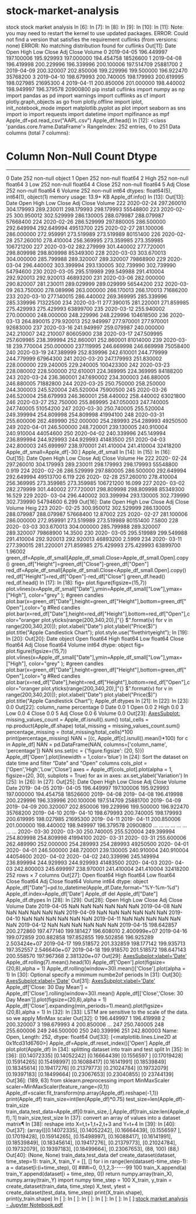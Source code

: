 # stock-market-analysis
stock
stock market analysis
In [6]:
In [7]:
In [8]:
In [9]:
In [10]:
In [11]:
Note: you may need to restart the kernel to use updated packages.
ERROR: Could not find a version that satisfies the requirement cuflinks
(from versions: none)
ERROR: No matching distribution found for cuflinks
Out[11]:
Date Open High Low Close Adj Close Volume
0 2019-04-05 196.449997 197.100006 195.929993 197.000000 194.454758 18526600
1 2019-04-08 196.419998 200.229996 196.339996 200.100006 197.514709 25881700
2 2019-04-09 200.320007 202.850006 199.229996 199.500000 196.922470 35768200
3 2019-04-10 198.679993 200.740005 198.179993 200.619995 198.027985 21695300
4 2019-04-11 200.850006 201.000000 198.440002 198.949997 196.379578 20900800
pip install cuflinks
import numpy as np
import pandas as pd
import warnings
import cufflinks as cf
import plotly.graph_objects as go
from plotly.offline import iplot, init_notebook_mode
import matplotlib.pyplot as plot
import seaborn as sns
import io
import requests
import datetime
import mplfinance as mpf
Apple_df=pd.read_csv("AAPL.csv")
Apple_df.head()
In [12]:
<class 'pandas.core.frame.DataFrame'>
RangeIndex: 252 entries, 0 to 251
Data columns (total 7 columns):
# Column Non-Null Count Dtype
--- ------ -------------- -----
0 Date 252 non-null object
1 Open 252 non-null float64
2 High 252 non-null float64
3 Low 252 non-null float64
4 Close 252 non-null float64
5 Adj Close 252 non-null float64
6 Volume 252 non-null int64
dtypes: float64(5), int64(1), object(1)
memory usage: 13.9+ KB
Apple_df.info()
In [13]:
Out[13]:
Date Open High Low Close Adj Close Volume
222 2020-02-24 297.260010 304.179993 289.230011 298.179993 298.179993 55548800
223 2020-02-25 300.950012 302.529999 286.130005 288.079987 288.079987 57668400
224 2020-02-26 286.529999 297.880005 286.500000 292.649994 292.649994 49513700
225 2020-02-27 281.100006 286.000000 272.959991 273.519989 273.519989 80151400
226 2020-02-28 257.260010 278.410004 256.369995 273.359985 273.359985 106721200
227 2020-03-02 282.279999 301.440002 277.720001 298.809998 298.809998 85349300
228 2020-03-03 303.670013 304.000000 285.799988 289.320007 289.320007 79868900
229 2020-03-04 296.440002 303.399994 293.130005 302.739990 302.739990 54794600
230 2020-03-05 295.519989 299.549988 291.410004 292.920013 292.920013 46893200
231 2020-03-06 282.000000 290.820007 281.230011 289.029999 289.029999 56544200
232 2020-03-09 263.750000 278.089996 263.000000 266.170013 266.170013 71686200
233 2020-03-10 277.140015 286.440002 269.369995 285.339996 285.339996 71322500
234 2020-03-11 277.390015 281.220001 271.859985 275.429993 275.429993 63899700
235 2020-03-12 255.940002 270.000000 248.000000 248.229996 248.229996 104618500
236 2020-03-13 264.890015 279.920013 252.949997 277.970001 277.970001 92683000
237 2020-03-16 241.949997 259.079987 240.000000 242.210007 242.210007 80605900
238 2020-03-17 247.509995 257.609985 238.399994 252.860001 252.860001 81014000
239 2020-03-18 239.770004 250.000000 237.119995 246.669998 246.669998 75058400
240 2020-03-19 247.389999 252.839996 242.610001 244.779999 244.779999 67964300
241 2020-03-20 247.179993 251.830002 228.000000 229.240005 229.240005 100423300
242 2020-03-23 228.080002 228.500000 212.610001 224.369995 224.369995 84188200
243 2020-03-24 236.360001 247.690002 234.300003 246.880005 246.880005 71882800
244 2020-03-25 250.750000 258.250000 244.300003 245.520004 245.520004 75900500
245 2020-03-26 246.520004 258.679993 246.360001 258.440002 258.440002 63021800
246 2020-03-27 252.750000 255.869995 247.050003 247.740005 247.740005 51054200
247 2020-03-30 250.740005 255.520004 249.399994 254.809998 254.809998 41994100
248 2020-03-31 255.600006 262.489990 252.000000 254.289993 254.289993 49250500
249 2020-04-01 246.500000 248.720001 239.130005 240.910004 240.910004 44054600
250 2020-04-02 240.339996 245.149994 236.899994 244.929993 244.929993 41483500
251 2020-04-03 242.800003 245.699997 238.970001 241.410004 241.410004 32418200
Apple_df_small=Apple_df[-30:]
Apple_df_small
In [14]:
In [15]:
In [16]:
Out[15]:
Date Open High Low Close Adj Close Volume He
222
2020-
02-24
297.260010 304.179993 289.230011 298.179993 298.179993 55548800 0.919
224
2020-
02-26
286.529999 297.880005 286.500000 292.649994 292.649994 49513700 6.119
226
2020-
02-28
257.260010 278.410004 256.369995 273.359985 273.359985 106721200 16.099
227
2020-
03-02
282.279999 301.440002 277.720001 298.809998 298.809998 85349300 16.529
229
2020-
03-04
296.440002 303.399994 293.130005 302.739990 302.739990 54794600 6.299
Out[16]:
Date Open High Low Close Adj Close Volume Heig
223
2020-
02-25
300.950012 302.529999 286.130005 288.079987 288.079987 57668400 12.87002
225
2020-
02-27
281.100006 286.000000 272.959991 273.519989 273.519989 80151400 7.5800
228
2020-
03-03
303.670013 304.000000 285.799988 289.320007 289.320007 79868900 14.3500
230
2020-
03-05
295.519989 299.549988 291.410004 292.920013 292.920013 46893200 2.5999
234
2020-
03-11
277.390015 281.220001 271.859985 275.429993 275.429993 63899700 1.96002
green_df=Apple_df_small[Apple_df_small.Close>Apple_df_small.Open].copy()
green_df["Height"]=green_df["Close"]-green_df["Open"]
red_df=Apple_df_small[Apple_df_small.Close<Apple_df_small.Open].copy()
red_df["Height"]=red_df["Open"]-red_df["Close"]
green_df.head()
red_df.head()
In [17]:
In [18]:
fig= plot.figure(figsize=(15,7))
plot.vlines(x=Apple_df_small["Date"],ymin=Apple_df_small["Low"],ymax=["High"],
color="grey"
);
#green candles
plot.bar(x=green_df["Date"],height=green_df["Height"],bottom=green_df["Open"],color="g
#Red candles
plot.bar(x=red_df["Date"],height=red_df["Height"],bottom=red_df["Open"],color="oranger
plot.yticks(range(200,340,20),["{} $".format(v) for v in range(200,340,20)]);
plot.xlabel("Date")
plot.ylabel("Price($)")
plot.title("Apple Candlestick Chart");
plot.style.use("fivethirtyeight");
In [19]:
In [20]:
Out[20]:
Date object
Open float64
High float64
Low float64
Close float64
Adj Close float64
Volume int64
dtype: object
fig= plot.figure(figsize=(15,7))
plot.vlines(x=Apple_df_small["Date"],ymin=Apple_df_small["Low"],ymax=["High"],
color="grey"
);
#green candles
plot.bar(x=green_df["Date"],height=green_df["Height"],bottom=green_df["Open"],color="g
#Red candles
plot.bar(x=red_df["Date"],height=red_df["Height"],bottom=red_df["Open"],color="oranger
plot.yticks(range(200,340,20),["{} $".format(v) for v in range(200,340,20)]);
plot.xlabel("Date")
plot.ylabel("Price($)")
plot.title("Apple Candlestick Chart");
Apple_df.dtypes
In [21]:
In [22]:
In [23]:
0.0
Out[22]:
column_name percentage
0 Date 0.0
1 Open 0.0
2 High 0.0
3 Low 0.0
4 Close 0.0
5 Adj Close 0.0
6 Volume 0.0
Out[23]:
<AxesSubplot:>
missing_values_count = Apple_df.isnull().sum()
total_cells = np.product(Apple_df.shape)
total_missing = missing_values_count.sum()
percentage_missing = (total_missing/total_cells)*100
print(percentage_missing)
NAN = [(c, Apple_df[c].isnull().mean()*100) for c in Apple_df]
NAN = pd.DataFrame(NAN, columns=['column_name', 'percentage'])
NAN
sns.set(rc = {'figure.figsize': (20, 5)})
Apple_df['Open'].plot(linewidth = 1,color='blue')
In [24]:
Sort the dataset on date time and filter “Date” and
“Open” columns
cols_plot = ['Open','High','Low','Close']
axes = Apple_df[cols_plot].plot(alpha = 1, figsize=(20, 30), subplots = True)
for ax in axes:
ax.set_ylabel('Variation')
In [25]:
In [26]:
In [27]:
Out[25]:
Date Open High Low Close Adj Close Volume
Date
2019-
04-05
2019-
04-05
196.449997 197.100006 195.929993 197.000000 194.454758 18526600
2019-
04-08
2019-
04-08
196.419998 200.229996 196.339996 200.100006 197.514709 25881700
2019-
04-09
2019-
04-09
200.320007 202.850006 199.229996 199.500000 196.922470 35768200
2019-
04-10
2019-
04-10
198.679993 200.740005 198.179993 200.619995 198.027985 21695300
2019-
04-11
2019-
04-11
200.850006 201.000000 198.440002 198.949997 196.379578 20900800
... ... ... ... ... ... ... ...
2020-
03-30
2020-
03-30
250.740005 255.520004 249.399994 254.809998 254.809998 41994100
2020-
03-31
2020-
03-31
255.600006 262.489990 252.000000 254.289993 254.289993 49250500
2020-
04-01
2020-
04-01
246.500000 248.720001 239.130005 240.910004 240.910004 44054600
2020-
04-02
2020-
04-02
240.339996 245.149994 236.899994 244.929993 244.929993 41483500
2020-
04-03
2020-
04-03
242.800003 245.699997 238.970001 241.410004 241.410004 32418200
252 rows × 7 columns
Out[27]:
Open float64
High float64
Low float64
Close float64
Adj Close float64
Volume int64
dtype: object
Apple_df["Date"]=pd.to_datetime(Apple_df.Date,format="%Y-%m-%d")
Apple_df.index=Apple_df['Date']
Apple_df
del Apple_df["Date"]
Apple_df.dtypes
In [28]:
In [29]:
Out[28]:
Open High Low Close Adj Close Volume
Date
2019-04-05 NaN NaN NaN NaN NaN NaN
2019-04-08 NaN NaN NaN NaN NaN NaN
2019-04-09 NaN NaN NaN NaN NaN NaN
2019-04-10 NaN NaN NaN NaN NaN NaN
2019-04-11 NaN NaN NaN NaN NaN NaN
2019-04-12 NaN NaN NaN NaN NaN NaN
2019-04-15 198.642857 200.272860 197.477140 199.181427 196.608010 2.400999e+07
2019-04-16 199.072859 200.882858 197.852855 199.502856 196.925289 2.503424e+07
2019-04-17 199.518572 201.332859 198.177142 199.935713 197.352557 2.546640e+07
2019-04-18 199.918570 201.518572 198.647143 200.558570 197.967368 2.381320e+07
Out[29]:
<AxesSubplot:xlabel='Date'>
Apple_df.rolling(7).mean().head(10)
Apple_df['Open'].plot(figsize=(20,8),alpha = 1)
Apple_df.rolling(window=30).mean()['Close'].plot(alpha = 1)
In [30]:
Optional specify a minimum numbe2of periods
In [31]:
Out[30]:
<AxesSubplot:xlabel='Date'>
Out[31]:
<AxesSubplot:xlabel='Date'>
Apple_df['Close: 30 Day Mean'] = Apple_df['Close'].rolling(window=30).mean()
Apple_df[['Close','Close: 30 Day Mean']].plot(figsize=(20,8),alpha = 1)
Apple_df['Close'].expanding(min_periods=1).mean().plot(figsize=(20,8),alpha = 1)
In [32]:
In [33]:
LSTM are sensitive to the scale of the data. so we
apply MinMax scaler
Out[32]:
0 196.449997
1 196.419998
2 200.320007
3 198.679993
4 200.850006
...
247 250.740005
248 255.600006
249 246.500000
250 240.339996
251 242.800003
Name: Open, Length: 252, dtype: float64
Out[33]:
[<matplotlib.lines.Line2D at 0x1fcd31d6760>]
Apple_df=Apple_df.reset_index()['Open']
Apple_df
plot.plot(Apple_df)
In [34]:
splitting dataset into train and test split
In [35]:
In [36]:
[[0.14072335]
[0.14052242]
[0.16664439]
[0.1556597 ]
[0.17019428]
[0.15914265]
[0.15498997]
[0.16088417]
[0.16141991]
[0.18539849]
[0.18345614]
[0.19417276]
[0.21379773]
[0.21024784]
[0.19732079]
[0.19397183]
[0.18499664]
[0.23067653]
[0.23040855]
[0 23744139]
Out[36]:
(189, 63)
from sklearn.preprocessing import MinMaxScaler
scaler=MinMaxScaler(feature_range=(0,1))
Apple_df=scaler.fit_transform(np.array(Apple_df).reshape(-1,1))
print(Apple_df)
train_size=int(len(Apple_df)*0.75)
test_size=len(Apple_df)-train_size
train_data,test_data=Apple_df[0:train_size,:],Apple_df[train_size:len(Apple_df),:1]
train_size,test_size
In [37]:
convert an array of values into a dataset matrix¶
In [38]:
reshape into X=t,t+1,t+2,t+3 and Y=t+4
In [39]:
In [40]:
Out[37]:
(array([[0.14072335],
[0.14052242],
[0.16664439],
[0.1556597 ],
[0.17019428],
[0.15914265],
[0.15498997],
[0.16088417],
[0.16141991],
[0.18539849],
[0.18345614],
[0.19417276],
[0.21379773],
[0.21024784],
[0.19732079],
[0.19397183],
[0.18499664],
[0.23067653],
(88, 100)
(88,)
Out[40]:
(None, None)
train_data,test_data
def create_dataset(dataset, time_step=1):
train_X, train_Y = [], []
for i in range(len(dataset)-time_step-1):
a = dataset[i:(i+time_step), 0] ###i=0, 0,1,2,3-----99 100
train_X.append(a)
train_Y.append(dataset[i + time_step, 0])
return numpy.array(train_X), numpy.array(train_Y)
import numpy
time_step = 100
X_train, y_train = create_dataset(train_data, time_step)
X_test, ytest = create_dataset(test_data, time_step)
print(X_train.shape), print(y_train.shape)
In [ ]:
In [ ]:
In [ ]:
In [ ]:
In [ ]:
In [ ]:[stock market analysis - Jupyter Notebook.pdf](https://github.com/Lochanitin/stock-market-analysis/files/12182490/stock.market.analysis.-.Jupyter.Notebook.pdf)

